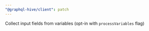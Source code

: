 ```yaml
---
"@graphql-hive/client": patch
---
```


Collect input fields from variables (opt-in with `processVariables` flag)
